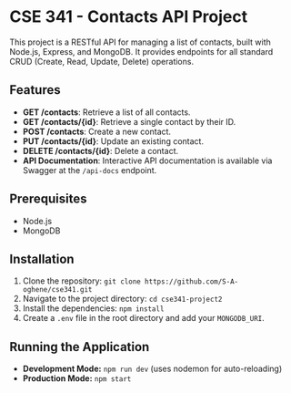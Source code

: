 # CSE 341 - Contacts API Project

This project is a RESTful API for managing a list of contacts, built with Node.js, Express, and MongoDB. It provides endpoints for all standard CRUD (Create, Read, Update, Delete) operations.

## Features

- **GET /contacts**: Retrieve a list of all contacts.
- **GET /contacts/{id}**: Retrieve a single contact by their ID.
- **POST /contacts**: Create a new contact.
- **PUT /contacts/{id}**: Update an existing contact.
- **DELETE /contacts/{id}**: Delete a contact.
- **API Documentation**: Interactive API documentation is available via Swagger at the `/api-docs` endpoint.

## Prerequisites

- Node.js
- MongoDB

## Installation

1. Clone the repository: `git clone https://github.com/S-A-oghene/cse341.git`
2. Navigate to the project directory: `cd cse341-project2`
3. Install the dependencies: `npm install`
4. Create a `.env` file in the root directory and add your `MONGODB_URI`.

## Running the Application

- **Development Mode:** `npm run dev` (uses nodemon for auto-reloading)
- **Production Mode:** `npm start`

